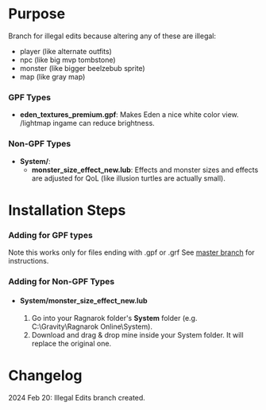 # Purpose #
Branch for illegal edits because altering any of these are illegal:
- player (like alternate outfits)
- npc (like big mvp tombstone)
- monster (like bigger beelzebub sprite)
- map (like gray map)

### GPF Types ###
+ **eden_textures_premium.gpf**: Makes Eden a nice white color view. /lightmap ingame can reduce brightness.

### Non-GPF Types ###
+ **System/**:
  + **monster_size_effect_new.lub**: Effects and monster sizes and effects are adjusted for QoL (like illusion turtles are actually small).
  
# Installation Steps #

### Adding for GPF types ###
Note this works only for files ending with .gpf or .grf
See [master branch](https://github.com/fishdeity/iRO-Missing_Features_Additions?tab=readme-ov-file#adding-for-gpf-types-original-method) for instructions.

### Adding for Non-GPF Types ###
- #### **System/monster_size_effect_new.lub** ####
  1. Go into your Ragnarok folder's **System** folder (e.g. C:\Gravity\Ragnarok Online\System\).
  2. Download and drag & drop mine inside your System folder. It will replace the original one.

# Changelog #
2024 Feb 20: Illegal Edits branch created.

